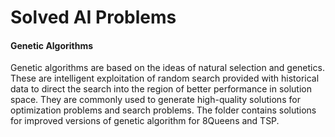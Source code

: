 # Solved AI Problems

#### Genetic Algorithms
Genetic algorithms are based on the ideas of natural selection and genetics. These are intelligent exploitation of random search provided with historical data to direct the search into the region of better performance in solution space. They are commonly used to generate high-quality solutions for optimization problems and search problems. The folder contains solutions for improved versions of genetic algorithm for 8Queens and TSP.
